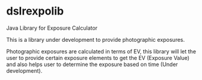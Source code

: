 # dslrexpolib
Java Library for Exposure Calculator


This is a library under development to provide photographic exposures. 

Photographic exposures are calculated in terms of EV, this library will let the user to provide certain exposure elements to get the EV (Exposure Value) and also helps user to determine the exposure based on time (Under development).
